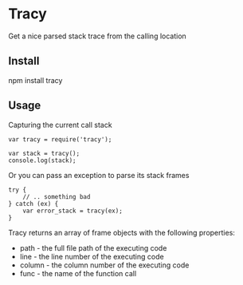 # Tracy

Get a nice parsed stack trace from the calling location

## Install

npm install tracy

## Usage

Capturing the current call stack

    var tracy = require('tracy');

    var stack = tracy();
    console.log(stack);

Or you can pass an exception to parse its stack frames

    try {
        // .. something bad
    } catch (ex) {
        var error_stack = tracy(ex);
    }

Tracy returns an array of frame objects with the following properties:

 * path   - the full file path of the executing code
 * line   - the line number of the executing code
 * column - the column number of the executing code
 * func   - the name of the function call

